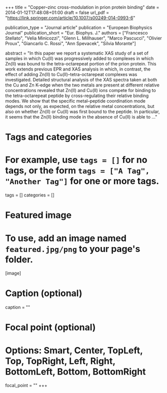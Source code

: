 +++
title = "Copper–zinc cross-modulation in prion protein binding"
date = 2014-01-12T17:48:08+01:00
draft = false
url_pdf = "https://link.springer.com/article/10.1007/s00249-014-0993-6"

publication_type = "Journal article"
publication = "European Biophysics Journal"
publication_short = "Eur. Biophys. J."
authors = ["Francesco Stellato", "Velia Minicozzi", "Glenn L. Millhauser", "Marco Pascucci", "Olivier Proux", "Giancarlo C. Rossi", "Ann Spevacek", "Silvia Morante"]

abstract = "In this paper we report a systematic XAS study of a set of samples in which Cu(II) was progressively added to complexes in which Zn(II) was bound to the tetra-octarepeat portion of the prion protein. This work extends previous EPR and XAS analysis in which, in contrast, the effect of adding Zn(II) to Cu(II)–tetra-octarepeat complexes was investigated. Detailed structural analysis of the XAS spectra taken at both the Cu and Zn K-edge when the two metals are present at different relative concentrations revealed that Zn(II) and Cu(II) ions compete for binding to the tetra-octarepeat peptide by cross-regulating their relative binding modes. We show that the specific metal–peptide coordination mode depends not only, as expected, on the relative metal concentrations, but also on whether Zn(II) or Cu(II) was first bound to the peptide. In particular, it seems that the Zn(II) binding mode in the absence of Cu(II) is able to …"

# Tags and categories
# For example, use `tags = []` for no tags, or the form `tags = ["A Tag", "Another Tag"]` for one or more tags.
tags = []
categories = []

# Featured image
# To use, add an image named `featured.jpg/png` to your page's folder.
[image]
  # Caption (optional)
  caption = ""

  # Focal point (optional)
  # Options: Smart, Center, TopLeft, Top, TopRight, Left, Right, BottomLeft, Bottom, BottomRight
  focal_point = ""
+++
